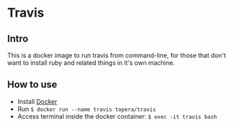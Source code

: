 # Travis

## Intro
This is a docker image to run travis from command-line, for those that don't want to install ruby and related things
in it's own machine.

## How to use
* Install [Docker](https://docs.docker.com/install)
* Run `$ docker run --name travis topera/travis`
* Access terminal inside the docker container: `$ exec -it travis bash`
